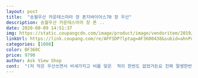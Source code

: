 ```yaml
---
layout: post 
title:  "송월우산 카운테스마라 장 폰지바이어스70 장 우산" 
description: 송월우산 카운테스마라 장 폰 ..
date: 2020-08-09 14:51:37 
img: https://static.coupangcdn.com/image/product/image/vendoritem/2019/05/24/3248684517/4a6e8ba6-167f-4985-a018-7a4a4f7b08a3.jpg 
linkUrl: https://link.coupang.com/re/AFFSDP?lptag=AF3600438&subid=ahnPublicAsk&pageKey=32499293&itemId=122480231&vendorItemId=3248684517&traceid=V0-113-f1369f13b620ffbc 
categories: [1008] 
color: BF360C 
price: 9790 
author: Ask View Shop 
cont:  "(저 작은 우산쓰면서 비새가지고 비를 맞은  적이 한번도 없었거든요 진짜 말썽한번 없었어요)<br/>(후회하면서도 가격이 싸니까 ‥ 하면서 긍갑다하고 수긍)<br/><br/> -<br/> -<br/>2개 구매하려다  일단 상태보고  다시 구매하려고 1개만 구매했는데 ... <br/>.<br/>주문하려고  보니 그사이 가격이 확 올라가고 로켓배송은 사라지고 없네요.<br/>ㅠ 재입고알림신청!!!<br/>2년째 2단 콤팩트 우산 작은거 사용하다<br/>70짜리 장우산 추천합니다<br/>◆ 디자인<br/>가격 괜찮다<br/>같은 플라스틱 손잡이라도 싼마이 느낌이 많이 납니다<br/>그 이상은 파라솔 수준‥<br/>그리고 다른후기들 보면 비가 샌다고해서<br/>색상도 좋고 크고 탄탄하니 마음에 드네요.<br/> 우산집은 크게 쓸 일은 없겠지만 그래도 씌워두면 꽤 근사해요^<br/> -^ 버튼 누르면 부드럽게 촥 펼쳐지구요.<br/> 테두리 바이어스가 있어 남들 우산이랑 섞여있어도 찾기 쉽겠어요ㅋ<br/>생각했어요 그래서 그냥 반품 환불없이 사용하기로 했네요<br/>손잡이 부분이 무광이 아닌 유광플라스틱이라<br/>아 ‥ 우산이 원래 이런가‥ 몇년째 고장없이  불편한거 없이<br/>예상했던 것보다 훨씬 튼튼하고 색감도 좋아서 아음에 들어요.<br/> 잘 쓸게요^<br/> -^<br/>우산 걸이도 아주  싼마이 느낌<br/>이번년도 가을장마 비가 너무 많이 와서  우산쓰고도 작아<br/>이번에 장우산으로 구매 했네요<br/>잘만 사용하던 우산도 저러니까<br/>잘못샀구나 생각하면서  23년전  대형마트에서 15000원 주고산  콤팩트 한 2단우산  우산살  55짜리(길이)를<br/>저도 받자마자 화장실 안에서 우산펴고 샤워기로 직접적으로 대놓고 막 쏴댔더니  좀 시간지나자 안쪽 가운데에서 조금 물방울이 보이더라구요<br/>조금이라도 바람불거나하면 옷이 젖기도 해서<br/>지금까지 아무런 고장과 불편한거 없이 사용했었던는데 그것도 같이 테스트해보니까 ‥ 똑같이 물방울이 생기더니 조금 물이 들어오더라구요(예상치 못한 결과였음.<br/>.<br/>)  그래서 ‥<br/>크니까 장마철날 확실히 좋더라구요 장마철용 ㅋ<br/>혼자 넉넉하게 쓰는용으로 비가 엄청오는날에만 쓰려고살땐<br/>" 
---
```

